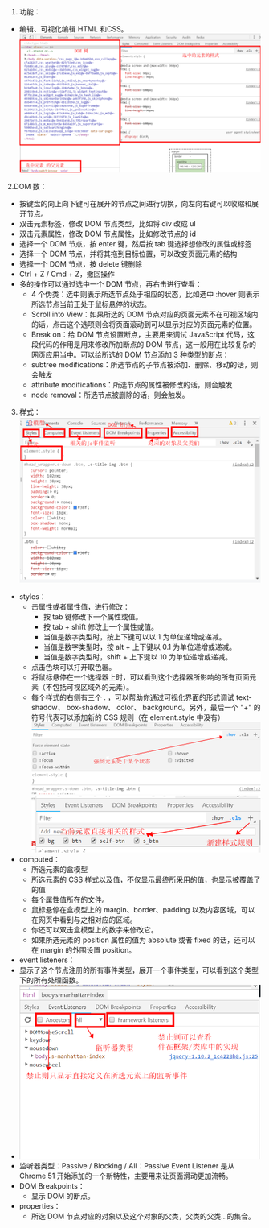 1. 功能：
- 编辑、可视化编辑 HTML 和CSS。
![image](https://github.com/hejh1995/project-img/blob/master/blog/devtool-elements-1.png)

2.DOM 数：
- 按键盘的向上向下键可在展开的节点之间进行切换，向左向右键可以收缩和展开节点。
- 双击元素标签，修改 DOM 节点类型，比如将 div 改成 ul
- 双击元素属性，修改 DOM 节点属性，比如修改节点的 id
- 选择一个 DOM 节点，按 enter 键，然后按 tab 键选择想修改的属性或标签
- 选择一个 DOM 节点，并将其拖到目标位置，可以改变页面元素的结构
- 选择一个 DOM 节点，按 delete 键删除
- Ctrl + Z / Cmd + Z，撤回操作
- 多的操作可以通过选中一个 DOM 节点，再右击进行查看：
  - 4 个伪类：选中则表示所选节点处于相应的状态，比如选中 :hover 则表示所选节点当前正处于鼠标悬停的状态。
  - Scroll into View：如果所选的 DOM 节点对应的页面元素不在可视区域内的话，点击这个选项则会将页面滚动到可以显示对应的页面元素的位置。
  - Break on：给 DOM 节点设置断点，主要用来调试 JavaScript 代码，这段代码的作用是用来修改所加断点的 DOM 节点，这一般用在比较复杂的网页应用当中。可以给所选的 DOM 节点添加 3 种类型的断点：
   - subtree modifications：所选节点的子节点被添加、删除、移动的话，则会触发
   - attribute modifications：所选节点的属性被修改的话，则会触发
   - node removal：所选节点被删除的话，则会触发。
3. 样式：
![image](https://github.com/hejh1995/project-img/blob/master/blog/devtool-elements-2.png)
- styles：
  - 击属性或者属性值，进行修改：
    - 按 tab 键修改下一个属性或值。
    - 按 tab + shift 修改上一个属性或值。
    - 当值是数字类型时，按上下键可以以 1 为单位递增或递减。
    - 当值是数字类型时，按 alt + 上下键以 0.1 为单位递增或递减。
    - 当值是数字类型时，shift + 上下键以 10 为单位递增或递减。
  - 点击色块可以打开取色器。
  - 将鼠标悬停在一个选择器上时，可以看到这个选择器所影响的所有页面元素（不包括可视区域外的元素）。
  - 每个样式的右侧有三个 . ，可以帮助你通过可视化界面的形式调试 text-shadow、 box-shadow、 color、 background。另外，最后一个 "+" 的符号代表可以添加新的 CSS 规则（在 element.style 中没有）
  ![image](https://github.com/hejh1995/project-img/blob/master/blog/devtool-elements-3.png)
  ![image](https://github.com/hejh1995/project-img/blob/master/blog/devtool-elements-4.png)
- computed：
  - 所选元素的盒模型
  - 所选元素的 CSS 样式以及值，不仅显示最终所采用的值，也显示被覆盖了的值
  - 每个属性值所在的文件。
  - 鼠标悬停在盒模型上的 margin、border、padding 以及内容区域，可以在网页中看到与之相对应的区域。
  - 你还可以双击盒模型上的数字来修改它。
  - 如果所选元素的 position 属性的值为 absolute 或者 fixed 的话，还可以在 margin 的外围设置 position。
- event listeners：
 - 显示了这个节点注册的所有事件类型，展开一个事件类型，可以看到这个类型下的所有处理函数。
 - ![image](https://github.com/hejh1995/project-img/blob/master/blog/devtool-elements-5.png)
 - 监听器类型：Passive / Blocking / All：Passive Event Listener 是从 Chrome 51 开始添加的一个新特性，主要用来让页面滑动更加流畅。
- DOM Breakpoints：
  - 显示 DOM 的断点。
- properties：
  - 所选 DOM 节点对应的对象以及这个对象的父类，父类的父类...的集合。
